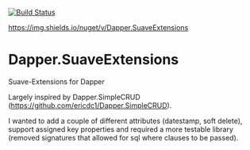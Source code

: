 [![Build Status](https://dev.azure.com/malcolmpjohnston/Dapper.SuaveExtensions/_apis/build/status/MalcolmJohnston.Dapper.SuaveExtensions?branchName=master)](https://dev.azure.com/malcolmpjohnston/Dapper.SuaveExtensions/_build/latest?definitionId=1&branchName=master)

https://img.shields.io/nuget/v/Dapper.SuaveExtensions

# Dapper.SuaveExtensions
Suave-Extensions for Dapper

Largely inspired by Dapper.SimpleCRUD (https://github.com/ericdc1/Dapper.SimpleCRUD).

I wanted to add a couple of different attributes (datestamp, soft delete), support assigned key properties and required a more testable library (removed signatures that allowed for sql where clauses to be passed).




